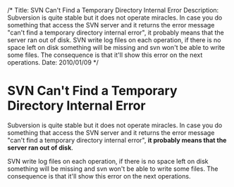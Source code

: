 /*
Title: SVN Can't Find a Temporary Directory Internal Error
Description: Subversion is quite stable but it does not operate miracles. In case you do something that access the SVN server and it returns the error message "can't find a temporary directory internal error", it probably means that the server ran out of disk. SVN write log files on each operation, if there is no space left on disk something will be missing and svn won't be able to write some files. The consequence is that it'll show this error on the next operations.
Date: 2010/01/09
*/

# SVN Can't Find a Temporary Directory Internal Error

Subversion is quite stable but it does not operate miracles. In case you do something that access the SVN server and it returns the error message "can't find a temporary directory internal error", __it probably means that the server ran out of disk__.

SVN write log files on each operation, if there is no space left on disk something will be missing and svn won't be able to write some files. The consequence is that it'll show this error on the next operations.

